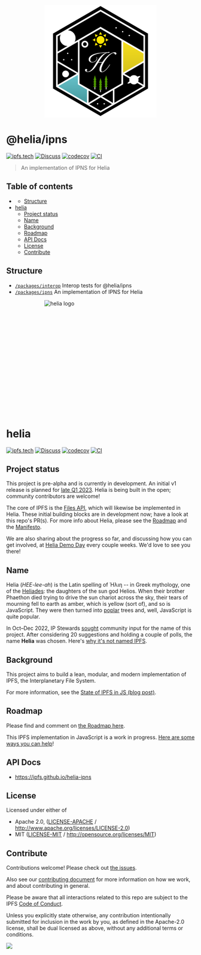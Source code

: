 <p align="center">
  <a href="https://github.com/ipfs/helia" title="Helia">
    <img src="https://raw.githubusercontent.com/ipfs/helia/main/assets/helia.png" alt="Helia logo" width="300" />
  </a>
</p>

# @helia/ipns <!-- omit in toc -->

[![ipfs.tech](https://img.shields.io/badge/project-IPFS-blue.svg?style=flat-square)](https://ipfs.tech)
[![Discuss](https://img.shields.io/discourse/https/discuss.ipfs.tech/posts.svg?style=flat-square)](https://discuss.ipfs.tech)
[![codecov](https://img.shields.io/codecov/c/github/ipfs/helia-ipns.svg?style=flat-square)](https://codecov.io/gh/ipfs/helia-ipns)
[![CI](https://img.shields.io/github/actions/workflow/status/ipfs/helia-ipns/js-test-and-release.yml?branch=main\&style=flat-square)](https://github.com/ipfs/helia-ipns/actions/workflows/js-test-and-release.yml?query=branch%3Amain)

> An implementation of IPNS for Helia

## Table of contents <!-- omit in toc -->

- - [Structure](#structure)
- [helia <!-- omit in toc -->](#helia----omit-in-toc---)
  - [Project status](#project-status)
  - [Name](#name)
  - [Background](#background)
  - [Roadmap](#roadmap)
  - [API Docs](#api-docs)
  - [License](#license)
  - [Contribute](#contribute)

## Structure

- [`/packages/interop`](./packages/interop) Interop tests for @helia/ipns
- [`/packages/ipns`](./packages/ipns) An implementation of IPNS for Helia

<img src="./assets/helia.png" width="300" height="300" alt="helia logo" style="display: block; margin: auto">

# helia <!-- omit in toc -->

[![ipfs.tech](https://img.shields.io/badge/project-IPFS-blue.svg?style=flat-square)](https://ipfs.tech)
[![Discuss](https://img.shields.io/discourse/https/discuss.ipfs.tech/posts.svg?style=flat-square)](https://discuss.ipfs.tech)
[![codecov](https://img.shields.io/codecov/c/github/ipfs/helia.svg?style=flat-square)](https://codecov.io/gh/ipfs/helia)
[![CI](https://img.shields.io/github/actions/workflow/status/ipfs/helia/js-test-and-release.yml?branch=main\&style=flat-square)](https://github.com/ipfs/helia/actions/workflows/js-test-and-release.yml?query=branch%3Amain)

## Project status

This project is pre-alpha and is currently in development. An initial v1 release is planned for [late Q1 2023](/ROADMAP.md#late-q1-march). Helia is being built in the open; community contributors are welcome!

The core of IPFS is the [Files API](https://github.com/ipfs/js-ipfs/blob/master/docs/core-api/FILES.md), which will likewise be implemented in Helia. These initial building blocks are in development now; have a look at this repo's PR(s). For more info about Helia, please see the [Roadmap](https://github.com/ipfs/helia/issues/5) and the [Manifesto](MANIFESTO.md).

We are also sharing about the progress so far, and discussing how you can get involved, at [Helia Demo Day](https://lu.ma/helia) every couple weeks. We'd love to see you there!

## Name

Helia (*HEE-lee-ah*) is the Latin spelling of Ἡλιη -- in Greek mythology, one of the [Heliades](https://www.wikidata.org/wiki/Q12656412): the daughters of the sun god Helios. When their brother Phaethon died trying to drive the sun chariot across the sky, their tears of mourning fell to earth as amber, which is yellow (sort of), and so is JavaScript. They were then turned into [poplar](https://en.wiktionary.org/wiki/poplar) trees and, well, JavaScript is quite popular.

In Oct–Dec 2022, IP Stewards [sought](https://github.com/ipfs/pomegranate/issues/3) community input for the name of this project. After considering 20 suggestions and holding a couple of polls, the name **Helia** was chosen. Here's [why it's not named IPFS](https://github.com/ipfs/ipfs/issues/470).

## Background

This project aims to build a lean, modular, and modern implementation of IPFS, the Interplanetary File System.

For more information, see the [State of IPFS in JS (blog post)](https://blog.ipfs.tech/state-of-ipfs-in-js/).

## Roadmap

Please find and comment on [the Roadmap here](https://github.com/ipfs/helia/issues/5).

This IPFS implementation in JavaScript is a work in progress. [Here are some ways you can help](https://blog.ipfs.tech/state-of-ipfs-in-js/#%F0%9F%A4%9D-ways-you-can-help)!

## API Docs

- <https://ipfs.github.io/helia-ipns>

## License

Licensed under either of

- Apache 2.0, ([LICENSE-APACHE](LICENSE-APACHE) / <http://www.apache.org/licenses/LICENSE-2.0>)
- MIT ([LICENSE-MIT](LICENSE-MIT) / <http://opensource.org/licenses/MIT>)

## Contribute

Contributions welcome! Please check out [the issues](https://github.com/ipfs/helia-ipns/issues).

Also see our [contributing document](https://github.com/ipfs/community/blob/master/CONTRIBUTING_JS.md) for more information on how we work, and about contributing in general.

Please be aware that all interactions related to this repo are subject to the IPFS [Code of Conduct](https://github.com/ipfs/community/blob/master/code-of-conduct.md).

Unless you explicitly state otherwise, any contribution intentionally submitted for inclusion in the work by you, as defined in the Apache-2.0 license, shall be dual licensed as above, without any additional terms or conditions.

[![](https://cdn.rawgit.com/jbenet/contribute-ipfs-gif/master/img/contribute.gif)](https://github.com/ipfs/community/blob/master/CONTRIBUTING.md)
